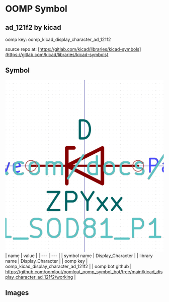 # OOMP Symbol  
## ad_121f2  by kicad  
  
oomp key: oomp_kicad_display_character_ad_121f2  
  
source repo at: [https://gitlab.com/kicad/libraries/kicad-symbols](https://gitlab.com/kicad/libraries/kicad-symbols)  
## Symbol  
  
[![working.png](working_600.png)](working.png)  
| name | value | 
| --- | --- | 
| symbol name | Display_Character | 
| library name | Display_Character | 
| oomp key | oomp_kicad_display_character_ad_121f2 | 
| oomp bot github | https://github.com/oomlout/oomlout_oomp_symbol_bot/tree/main/kicad_display_character_ad_121f2/working | 
## Images  
